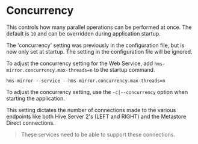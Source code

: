 # Concurrency

This controls how many parallel operations can be performed at once.  The default is `10` and can be overridden during application startup.

The 'concurrency' setting was previously in the configuration file, but is now only set at startup.  The setting in the configuration file will be ignored.

<tabs>
<tab id="WebUI" title="WebUI">

To adjust the concurrency setting for the Web Service, add `hms-mirror.concurrency.max-threads=n` to the startup command.

`hms-mirror --service --hms-mirror.concurrency.max-threads=n`

</tab>
<tab id="cli" title="CLI">

To adjust the concurrency setting, use the `-c|--concurrency` option when starting the application.
</tab>
</tabs>


This setting dictates the number of connections made to the various endpoints like both Hive Server 2's (LEFT and 
RIGHT) and the Metastore Direct connections.  

> These services need to be able to support these connections.
